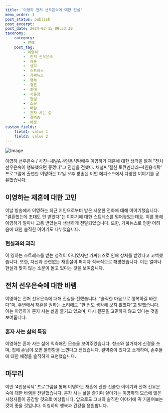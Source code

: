 ```yaml
---
title: '이영하 전처 선우은숙에 대한 진심'
menu_order: 1
post_status: publish
post_excerpt: 
post_date: 2024-02-15 09:53:30
taxonomy:
    category:
        - 연예
    post_tag:
        - 이영하
        -  전처 선우은숙
        -  재혼
        -  생각
        -  스트레스
        -  가짜뉴스
        -  행복
        -  결혼
        -  초대
        -  서운함
        -  현실
        -  소문
        -  바람
        -  혼자 사는 삶
        -  결벽증
        -  애정
custom_fields:
    field1: value 1
    field2: value 2
---
```


![Image](https://ssl.pstatic.net/mimgnews/image/108/2024/02/13/0003214486_001_20240213103601220.jpg?type=w540)

이영하 선우은숙 / 사진=채널A 4인용식탁배우 이영하가 재혼에 대한 생각을 밝혀 "전처 선우은숙이 행복했으면 좋겠다"고 진심을 전했다. 채널A '절친 토큐멘터리─4인용식탁' 프로그램에 출연한 이영하는 12일 오후 방송된 이번 에피소드에서 다양한 이야기를 공유했습니다.
## 이영하는 재혼에 대한 고민
이날 방송에서 이영하는 최근 지인으로부터 받은 서운한 전화에 대해 이야기했습니다. "결혼했는데 초대도 안 받았다"는 이야기에 대한 스트레스를 털어놓았는데요. 이를 통해 이영하가 얼마나 고통 받았는지 생생하게 전달되었습니다. 또한, 가짜뉴스로 인한 어려움에 대한 솔직한 이야기도 나누었습니다.
### 현실과의 괴리
이 영하는 스트레스를 받는 성격이 아니었지만 가짜뉴스로 인해 상처를 받았다고 고백했습니다. 또한, 자신과 관련없는 재혼설이 퍼지자 적극적으로 해명했습니다. 이는 얼마나 현실과 맞지 않는 소문이 돌고 있다는 것을 보여줍니다.
## 전처 선우은숙에 대한 바램
이영하는 전처 선우은숙에 대해 진심을 전했습니다. "솔직한 마음으로 행복하길 바란다"며, 주변에서 재혼을 권하는 소리에도 "한 번도 생각해 보지 않았다"고 말했습니다. 이는 이영하가 혼자 사는 삶을 즐기고 있으며, 다시 결혼을 고민하지 않고 있다는 것을 보여줍니다.
### 혼자 사는 삶의 특징
이영하는 혼자 사는 삶에 익숙해진 모습을 보여주었습니다. 청소와 설거지에 신경을 쓰며, 집에 손님이 오면 불편함을 느낀다고 전했습니다. 결벽증이 있다고 소개하며, 손주들에 대한 애정을 솔직하게 표현했습니다.
## 마무리
이번 '4인용식탁' 프로그램을 통해 이영하는 재혼에 관한 진솔한 이야기와 전처 선우은숙에 대한 바램을 전달했습니다. 혼자 사는 삶을 즐기며 살아가는 이영하의 모습에 많은 시청자들이 공감할 것으로 예상됩니다. 앞으로도 그녀의 솔직한 이야기에 귀 기울여보는 것이 좋을 것입니다. 이영하의 행복과 건강을 응원합니다.
